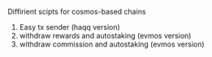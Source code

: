 Diffirient scipts for cosmos-based chains 
1. Easy tx sender (haqq version)
2. withdraw rewards and autostaking (evmos version)
3. withdraw commission and autostaking (evmos version)
